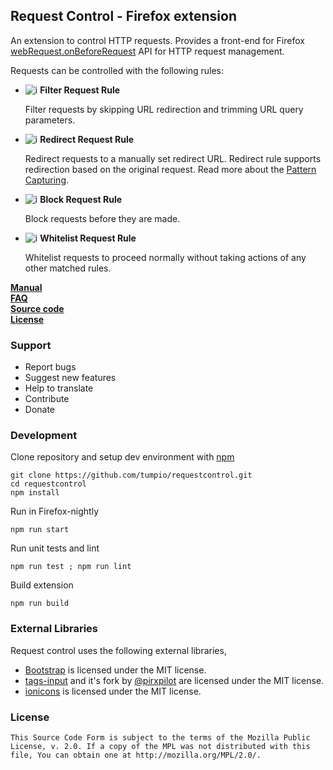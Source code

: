 ## Request Control - Firefox extension

An extension to control HTTP requests. Provides a front-end for Firefox [webRequest.onBeforeRequest] API for
HTTP request management.

Requests can be controlled with the following rules:
-   ![i][1] **Filter Request Rule**

    Filter requests by skipping URL redirection and trimming URL query
    parameters.

-   ![i][2] **Redirect Request Rule**

    Redirect requests to a manually set redirect URL. Redirect rule
    supports redirection based on the original request. Read more about
    the [Pattern Capturing].

-   ![i][3] **Block Request Rule**

    Block requests before they are made.

-   ![i][4] **Whitelist Request Rule**

    Whitelist requests to proceed normally without taking actions of any
    other matched rules.

**[Manual]**  
**[FAQ]**  
**[Source code]**  
**[License]**  

### Support

* Report bugs
* Suggest new features
* Help to translate
* Contribute
* Donate

### Development
Clone repository and setup dev environment with [npm]

```
git clone https://github.com/tumpio/requestcontrol.git
cd requestcontrol
npm install
```

Run in Firefox-nightly

```
npm run start
```

Run unit tests and lint

```
npm run test ; npm run lint
```

Build extension

```
npm run build
```

### External Libraries
Request control uses the following external libraries,
- [Bootstrap] is licensed under the MIT license.
- [tags-input] and it's fork by [@pirxpilot] are licensed under the MIT license.
- [ionicons] is licensed under the MIT license.

### License
    This Source Code Form is subject to the terms of the Mozilla Public
    License, v. 2.0. If a copy of the MPL was not distributed with this
    file, You can obtain one at http://mozilla.org/MPL/2.0/.

[webRequest.onBeforeRequest]: https://developer.mozilla.org/en-US/Add-ons/WebExtensions/API/webRequest/onBeforeRequest
[Bootstrap]: http://getbootstrap.com/
[tags-input]: https://github.com/developit/tags-input
[@pirxpilot]: https://github.com/pirxpilot/tags-input
[ionicons]: http://ionicons.com/
[npm]: https://www.npmjs.com/
[Pattern Capturing]: https://github.com/tumpio/requestcontrol/blob/master/_locales/en/manual.md#redirect-using-pattern-capturing
[Manual]: https://github.com/tumpio/requestcontrol/blob/master/_locales/en/manual.md
[FAQ]: https://github.com/tumpio/requestcontrol/wiki/FAQ
[Source code]: https://github.com/tumpio/requestcontrol
[License]: https://github.com/tumpio/requestcontrol/blob/master/LICENSE
[1]: https://raw.githubusercontent.com/tumpio/requestcontrol/master/icons/icon-filter@19.png
[2]: https://raw.githubusercontent.com/tumpio/requestcontrol/master/icons/icon-redirect@19.png
[3]: https://raw.githubusercontent.com/tumpio/requestcontrol/master/icons/icon-block@19.png
[4]: https://raw.githubusercontent.com/tumpio/requestcontrol/master/icons/icon-whitelist@19.png
